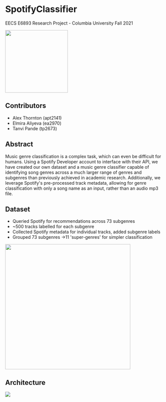 # SpotifyClassifier
EECS E6893 Research Project - Columbia University Fall 2021

<img src=https://github.com/athornton1618/SpotifyClassifier/blob/main/Documentation/logo.png width="200">

## Contributors
* Alex Thornton     (apt2141)	
* Elmira Aliyeva    (ea2970)
* Tanvi Pande       (tp2673)

## Abstract
Music genre classification is a complex task, which can even be difficult for humans. Using a Spotify Developer account to interface with their API, we have created our own dataset and a music genre classifier capable of identifying song genres across a much larger range of genres and subgenres than previously achieved in academic research. Additionally, we leverage Spotify's pre-processed track metadata, allowing for genre classification with only a song name as an input, rather than an audio mp3 file.

## Dataset
* Queried Spotify for recommendations across 73 subgenres
* ~500 tracks labelled for each subgenre
* Collected Spotify metadata for individual tracks, added subgenre labels
* Grouped 73 subgenres ->11 'super-genres' for simpler classification

<img src=https://github.com/athornton1618/SpotifyClassifier/blob/main/Documentation/GenreHierarchy.PNG width="400">

## Architecture
<img src=https://github.com/athornton1618/SpotifyClassifier/blob/main/Documentation/SystemArchitecture.png> 


